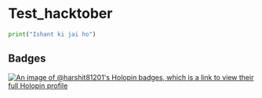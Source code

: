 # Test_hacktober

```python
print("Ishant ki jai ho")
```

## Badges

[![An image of @harshit81201's Holopin badges, which is a link to view their full Holopin profile](https://holopin.me/harshit81201)](https://holopin.io/@harshit81201)